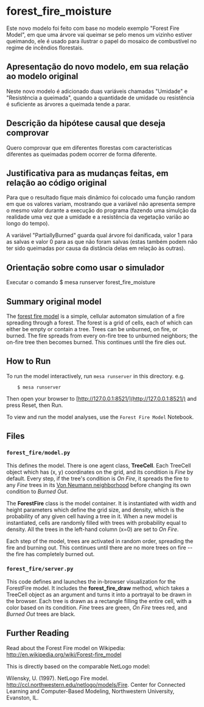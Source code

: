 # forest_fire_moisture


Este novo modelo foi feito com base no modelo exemplo "Forest Fire Model", em que uma árvore vai queimar se pelo menos um vizinho estiver queimando, ele é usado para ilustrar o papel do mosaico de combustível no regime de incêndios florestais.

## Apresentação do novo modelo, em sua relação ao modelo original

Neste novo modelo é adicionado duas variáveis chamadas "Umidade" e "Resistência a queimada", quando a quantidade de umidade ou resistência é suficiente as árvores a queimada tende a parar.

## Descrição da hipótese causal que deseja comprovar

Quero comprovar que em diferentes florestas com caracteristicas diferentes as queimadas podem ocorrer de forma diferente.

## Justificativa para as mudanças feitas, em relação ao código original

Para que o resultado fique mais dinâmico foi colocado uma função random em que os valores variam, mostrando que a variável não apresenta sempre o mesmo valor durante a execução do programa (fazendo uma simulção da realidade uma vez que a umidade e a resistência da vegetação varião ao longo do tempo).

A variável "PartiallyBurned" guarda qual árvore foi danificada, valor 1 para as salvas e valor 0 para as que não foram salvas (estas também podem não ter sido queimadas por causa da distância delas em relação às outras).

## Orientação sobre como usar o simulador

Executar o comando $ mesa runserver forest_fire_moisture

## Summary original model

The [forest fire model](http://en.wikipedia.org/wiki/Forest-fire_model) is a simple, cellular automaton simulation of a fire spreading through a forest. The forest is a grid of cells, each of which can either be empty or contain a tree. Trees can be unburned, on fire, or burned. The fire spreads from every on-fire tree to unburned neighbors; the on-fire tree then becomes burned. This continues until the fire dies out.

## How to Run

To run the model interactively, run ``mesa runserver`` in this directory. e.g.

```
    $ mesa runserver
```

Then open your browser to [http://127.0.0.1:8521/](http://127.0.0.1:8521/) and press Reset, then Run.

To view and run the model analyses, use the ``Forest Fire Model`` Notebook.

## Files

### ``forest_fire/model.py``

This defines the model. There is one agent class, **TreeCell**. Each TreeCell object which has (x, y) coordinates on the grid, and its condition is *Fine* by default. Every step, if the tree's condition is *On Fire*, it spreads the fire to any *Fine* trees in its [Von Neumann neighborhood](http://en.wikipedia.org/wiki/Von_Neumann_neighborhood) before changing its own condition to *Burned Out*.

The **ForestFire** class is the model container. It is instantiated with width and height parameters which define the grid size, and density, which is the probability of any given cell having a tree in it. When a new model is instantiated, cells are randomly filled with trees with probability equal to density. All the trees in the left-hand column (x=0) are set to *On Fire*.

Each step of the model, trees are activated in random order, spreading the fire and burning out. This continues until there are no more trees on fire -- the fire has completely burned out.


### ``forest_fire/server.py``

This code defines and launches the in-browser visualization for the ForestFire model. It includes the **forest_fire_draw** method, which takes a TreeCell object as an argument and turns it into a portrayal to be drawn in the browser. Each tree is drawn as a rectangle filling the entire cell, with a color based on its condition. *Fine* trees are green, *On Fire* trees red, and *Burned Out* trees are black.

## Further Reading

Read about the Forest Fire model on Wikipedia: http://en.wikipedia.org/wiki/Forest-fire_model

This is directly based on the comparable NetLogo model:

Wilensky, U. (1997). NetLogo Fire model. http://ccl.northwestern.edu/netlogo/models/Fire. Center for Connected Learning and Computer-Based Modeling, Northwestern University, Evanston, IL.
